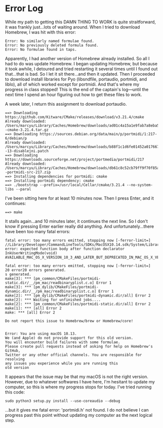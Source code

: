 # Error Log
While my path to getting this DAMN THING TO WORK is quite straitforward, it was frankly just...lots of waiting around. When I tried to download Homebrew, I was hit with this error:

```
Error: No similarly named formulae found.
Error: No previously deleted formula found.
Error: No formulae found in taps.
```

Apparently, I had another version of Homebrew already installed. So all I had to do was update Homebrew. I began updating Homebrew, but because it took awhile, I detoured and tried restarting it several times until I found out that...that is bad. So I let it sit there...and then it updated. Then I proceeded to download install libraries for Pyo (libsndfile, portaudio, portmidi, and liblo), all of which worked except for portmidi. And that's where my progress in class stopped! This is the end of the captain's log—until the next time I spend an hour figuring out how to get these files to work.

A week later, I return this assignment to download portaudio.

```
==> Downloading https://github.com/Kitware/CMake/releases/download/v3.21.4/cmake
Already downloaded: /Users/marcyu/Library/Caches/Homebrew/downloads/ad01c4a15a1e9fab7a8eba5abd0eeaf1277f7a38d2a1db585e14f573199b1a86--cmake-3.21.4.tar.gz
==> Downloading https://sources.debian.org/data/main/p/portmidi/1:217-6/debian/p
Already downloaded: /Users/marcyu/Library/Caches/Homebrew/downloads/b88f1c1d6fe01452a01766749a82a562a5890ee4f3366ad675036d2923d04b88--13-disablejni.patch
==> Downloading https://downloads.sourceforge.net/project/portmedia/portmidi/217
Already downloaded: /Users/marcyu/Library/Caches/Homebrew/downloads/db61c8c52cb79ff9f70f85a27306df48988e77f9e526a612c421074e6775bc5e--portmidi-src-217.zip
==> Installing dependencies for portmidi: cmake
==> Installing portmidi dependency: cmake
==> ./bootstrap --prefix=/usr/local/Cellar/cmake/3.21.4 --no-system-libs --paral
```

I've been sitting here for at least 10 minutes now. Then I press Enter, and it continues:

```
==> make
```

It stalls again...and 10 minutes later, it continues the next line. So I don't know if pressing Enter earlier really did anything. And unfortunately...there have been too many fatal errors:

```
fatal error: too many errors emitted, stopping now [-ferror-limit=]
//Library/Developer/CommandLineTools/SDKs/MacOSX10.14.sdk/System/Library/Frameworks/Carbon.framework/Frameworks/Ink.framework/Headers/Ink.h:776:63: error: expected function body after function declarator
InkUserWritingMode(void)                                      AVAILABLE_MAC_OS_X_VERSION_10_3_AND_LATER_BUT_DEPRECATED_IN_MAC_OS_X_VERSION_10_14;
                                                              ^
fatal error: too many errors emitted, stopping now [-ferror-limit=]
20 error20 errors generated.
s generated.
make[3]: *** [pm_common/CMakeFiles/portmidi-static.dir/__/pm_mac/readbinaryplist.c.o] Error 1
make[3]: *** [pm_dylib/CMakeFiles/portmidi-dynamic.dir/__/pm_mac/readbinaryplist.c.o] Error 1
make[2]: *** [pm_dylib/CMakeFiles/portmidi-dynamic.dir/all] Error 2
make[2]: *** Waiting for unfinished jobs....
make[2]: *** [pm_common/CMakeFiles/portmidi-static.dir/all] Error 2
make[1]: *** [all] Error 2
make: *** [all] Error 2

Do not report this issue to Homebrew/brew or Homebrew/core!


Error: You are using macOS 10.13.
We (and Apple) do not provide support for this old version.
You will encounter build failures with some formulae.
Please create pull requests instead of asking for help on Homebrew's GitHub,
Twitter or any other official channels. You are responsible for resolving
any issues you experience while you are running this
old version
```

It appears that the issue may be that my macOS is not the right version. However, due to whatever softwares I have here, I'm hesitant to update my computer, so this is where my progress stops for today. I've tried running this code:

```
sudo python3 setup.py install --use-coreaudio --debug
```

...but it gives me fatal error: 'portmidi.h' not found. I do not believe I can progress past this point without updating my computer as the next logical step.